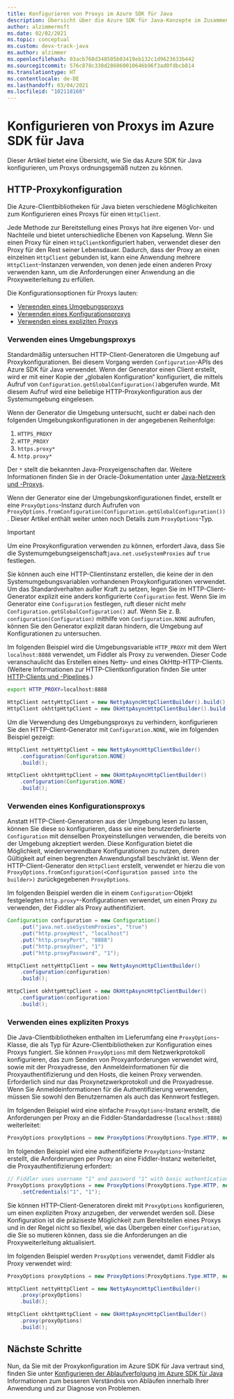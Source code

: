 ```yaml
---
title: Konfigurieren von Proxys im Azure SDK für Java
description: Übersicht über die Azure SDK für Java-Konzepte im Zusammenhang mit der Weiterleitung über Proxys
author: alzimmermsft
ms.date: 02/02/2021
ms.topic: conceptual
ms.custom: devx-track-java
ms.author: alzimmer
ms.openlocfilehash: 03acb768d348505b03419eb132c1d9623633b442
ms.sourcegitcommit: 576c878c338d286060010646b96f3ad0fdbcb814
ms.translationtype: HT
ms.contentlocale: de-DE
ms.lasthandoff: 03/04/2021
ms.locfileid: "102118168"
---
```

# <a name="configure-proxies-in-the-azure-sdk-for-java"></a>Konfigurieren von Proxys im Azure SDK für Java

Dieser Artikel bietet eine Übersicht, wie Sie das Azure SDK für Java konfigurieren, um Proxys ordnungsgemäß nutzen zu können.

## <a name="http-proxy-configuration"></a>HTTP-Proxykonfiguration

Die Azure-Clientbibliotheken für Java bieten verschiedene Möglichkeiten zum Konfigurieren eines Proxys für einen `HttpClient`.

Jede Methode zur Bereitstellung eines Proxys hat ihre eigenen Vor- und Nachteile und bietet unterschiedliche Ebenen von Kapselung. Wenn Sie einen Proxy für einen `HttpClient`konfiguriert haben, verwendet dieser den Proxy für den Rest seiner Lebensdauer. Dadurch, dass der Proxy an einen einzelnen `HttpClient` gebunden ist, kann eine Anwendung mehrere `HttpClient`-Instanzen verwenden, von denen jede einen anderen Proxy verwenden kann, um die Anforderungen einer Anwendung an die Proxyweiterleitung zu erfüllen.

Die Konfigurationsoptionen für Proxys lauten:

* [Verwenden eines Umgebungsproxys](#use-an-environment-proxy)
* [Verwenden eines Konfigurationsproxys](#use-a-configuration-proxy)
* [Verwenden eines expliziten Proxys](#use-an-explicit-proxy)

### <a name="use-an-environment-proxy"></a>Verwenden eines Umgebungsproxys

Standardmäßig untersuchen HTTP-Client-Generatoren die Umgebung auf Proxykonfigurationen. Bei diesem Vorgang werden `Configuration`-APIs des Azure SDK für Java verwendet. Wenn der Generator einen Client erstellt, wird er mit einer Kopie der „globalen Konfiguration“ konfiguriert, die mittels Aufruf von `Configuration.getGlobalConfiguration()`abgerufen wurde. Mit diesem Aufruf wird eine beliebige HTTP-Proxykonfiguration aus der Systemumgebung eingelesen.

Wenn der Generator die Umgebung untersucht, sucht er dabei nach den folgenden Umgebungskonfigurationen in der angegebenen Reihenfolge:

1. `HTTPS_PROXY`
2. `HTTP_PROXY`
3. `https.proxy*`
4. `http.proxy*`

Der `*` stellt die bekannten Java-Proxyeigenschaften dar. Weitere Informationen finden Sie in der Oracle-Dokumentation unter [Java-Netzwerk und -Proxys](https://docs.oracle.com/javase/8/docs/technotes/guides/net/proxies.html).

Wenn der Generator eine der Umgebungskonfigurationen findet, erstellt er eine `ProxyOptions`-Instanz durch Aufrufen von `ProxyOptions.fromConfiguration(Configuration.getGlobalConfiguration())`. Dieser Artikel enthält weiter unten noch Details zum `ProxyOptions`-Typ.

> [!Important]
> Um eine Proxykonfiguration verwenden zu können, erfordert Java, dass Sie die Systemumgebungseigenschaft`java.net.useSystemProxies` auf `true` festlegen.

Sie können auch eine HTTP-Clientinstanz erstellen, die keine der in den Systemumgebungsvariablen vorhandenen Proxykonfigurationen verwendet. Um das Standardverhalten außer Kraft zu setzen, legen Sie im HTTP-Client-Generator explizit eine anders konfigurierte `Configuration` fest. Wenn Sie im Generator eine `Configuration` festlegen, ruft dieser nicht mehr `Configuration.getGlobalConfiguration()` auf. Wenn Sie z. B. `configuration(Configuration)` mithilfe von `Configuration.NONE` aufrufen, können Sie den Generator explizit daran hindern, die Umgebung auf Konfigurationen zu untersuchen.

Im folgenden Beispiel wird die Umgebungsvariable `HTTP_PROXY` mit dem Wert `localhost:8888` verwendet, um Fiddler als Proxy zu verwenden. Dieser Code veranschaulicht das Erstellen eines Netty- und eines OkHttp-HTTP-Clients. (Weitere Informationen zur HTTP-Clientkonfiguration finden Sie unter [HTTP-Clients und -Pipelines](http-client-pipeline.md).)

```bash
export HTTP_PROXY=localhost:8888
```

```java
HttpClient nettyHttpClient = new NettyAsyncHttpClientBuilder().build();
HttpClient okhttpHttpClient = new OkHttpAsyncHttpClientBuilder().build();
```

Um die Verwendung des Umgebungsproxys zu verhindern, konfigurieren Sie den HTTP-Client-Generator mit `Configuration.NONE`, wie im folgenden Beispiel gezeigt:

```java
HttpClient nettyHttpClient = new NettyAsyncHttpClientBuilder()
    .configuration(Configuration.NONE)
    .build();

HttpClient okhttpHttpClient = new OkHttpAsyncHttpClientBuilder()
    .configuration(Configuration.NONE)
    .build();
```

### <a name="use-a-configuration-proxy"></a>Verwenden eines Konfigurationsproxys

Anstatt HTTP-Client-Generatoren aus der Umgebung lesen zu lassen, können Sie diese so konfigurieren, dass sie eine benutzerdefinierte `Configuration` mit denselben Proxyeinstellungen verwenden, die bereits von der Umgebung akzeptiert werden. Diese Konfiguration bietet die Möglichkeit, wiederverwendbare Konfigurationen zu nutzen, deren Gültigkeit auf einen begrenzten Anwendungsfall beschränkt ist. Wenn der HTTP-Client-Generator den `HttpClient` erstellt, verwendet er hierzu die von `ProxyOptions.fromConfiguration(<Configuration passed into the builder>)` zurückgegebenen `ProxyOptions`.

Im folgenden Beispiel werden die in einem `Configuration`-Objekt festgelegten `http.proxy*`-Konfigurationen verwendet, um einen Proxy zu verwenden, der Fiddler als Proxy authentifiziert.

```java
Configuration configuration = new Configuration()
    .put("java.net.useSystemProxies", "true")
    .put("http.proxyHost", "localhost")
    .put("http.proxyPort", "8888")
    .put("http.proxyUser", "1")
    .put("http.proxyPassword", "1");

HttpClient nettyHttpClient = new NettyAsyncHttpClientBuilder()
    .configuration(configuration)
    .build();

HttpClient okhttpHttpClient = new OkHttpAsyncHttpClientBuilder()
    .configuration(configuration)
    .build();
```

### <a name="use-an-explicit-proxy"></a>Verwenden eines expliziten Proxys

Die Java-Clientbibliotheken enthalten im Lieferumfang eine `ProxyOptions`-Klasse, die als Typ für Azure-Clientbibliotheken zur Konfiguration eines Proxys fungiert. Sie können `ProxyOptions` mit dem Netzwerkprotokoll konfigurieren, das zum Senden von Proxyanforderungen verwendet wird, sowie mit der Proxyadresse, den Anmeldeinformationen für die Proxyauthentifizierung und den Hosts, die keinen Proxy verwenden. Erforderlich sind nur das Proxynetzwerkprotokoll und die Proxyadresse. Wenn Sie Anmeldeinformationen für die Authentifizierung verwenden, müssen Sie sowohl den Benutzernamen als auch das Kennwort festlegen.

Im folgenden Beispiel wird eine einfache `ProxyOptions`-Instanz erstellt, die Anforderungen per Proxy an die Fiddler-Standardadresse (`localhost:8888`) weiterleitet:

```java
ProxyOptions proxyOptions = new ProxyOptions(ProxyOptions.Type.HTTP, new InetSocketAddress("localhost", 8888));
```

Im folgenden Beispiel wird eine authentifizierte `ProxyOptions`-Instanz erstellt, die Anforderungen per Proxy an eine Fiddler-Instanz weiterleitet, die Proxyauthentifizierung erfordert:

```java
// Fiddler uses username "1" and password "1" with basic authentication as its proxy authentication requirement.
ProxyOptions proxyOptions = new ProxyOptions(ProxyOptions.Type.HTTP, new InetSocketAddress("localhost", 8888))
    .setCredentials("1", "1");
```

Sie können HTTP-Client-Generatoren direkt mit `ProxyOptions` konfigurieren, um einen expliziten Proxy anzugeben, der verwendet werden soll. Diese Konfiguration ist die präziseste Möglichkeit zum Bereitstellen eines Proxys und in der Regel nicht so flexibel, wie das Übergeben einer `Configuration`, die Sie so mutieren können, dass sie die Anforderungen an die Proxyweiterleitung aktualisiert.

Im folgenden Beispiel werden `ProxyOptions` verwendet, damit Fiddler als Proxy verwendet wird:

```java
ProxyOptions proxyOptions = new ProxyOptions(ProxyOptions.Type.HTTP, new InetSocketAddress("localhost", 8888));

HttpClient nettyHttpClient = new NettyAsyncHttpClientBuilder()
    .proxy(proxyOptions)
    .build();

HttpClient okhttpHttpClient = new OkHttpAsyncHttpClientBuilder()
    .proxy(proxyOptions)
    .build();
```

## <a name="next-steps"></a>Nächste Schritte

Nun, da Sie mit der Proxykonfiguration im Azure SDK für Java vertraut sind, finden Sie unter [Konfigurieren der Ablaufverfolgung im Azure SDK für Java](tracing.md) Informationen zum besseren Verständnis von Abläufen innerhalb Ihrer Anwendung und zur Diagnose von Problemen.
